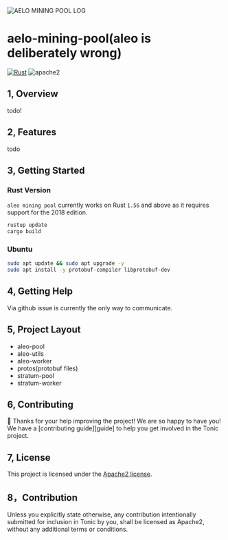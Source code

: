 ![AELO MINING POOL LOG](https://user-images.githubusercontent.com/31732456/202860434-d56edd97-d75a-4dde-a15b-178992a47cb8.png)

# aelo-mining-pool(aleo is deliberately wrong)
[![Rust](https://github.com/harodggg/aelo-mining-pool/actions/workflows/rust.yml/badge.svg?branch=main)](https://github.com/harodggg/aelo-mining-pool/actions/workflows/rust.yml)
![apache2](https://img.shields.io/hexpm/l/plug?logo=ALEO-MINING-POOL)

## 1, Overview
todo!

## 2, Features
todo


## 3, Getting Started

### Rust Version

`aleo mining pool` currently works on Rust `1.56` and above as it requires support for the 2018 edition.

```bash
rustup update
cargo build
```

### Ubuntu
```bash
sudo apt update && sudo apt upgrade -y
sudo apt install -y protobuf-compiler libprotobuf-dev
```
## 4, Getting Help
Via github issue is currently the only way to communicate.

## 5, Project Layout
- aleo-pool
- aleo-utils
- aleo-worker
- protos(protobuf files)
- stratum-pool
- stratum-worker

## 6, Contributing
:balloon: Thanks for your help improving the project! We are so happy to have
you! We have a [contributing guide][guide] to help you get involved in the Tonic
project.

## 7, License
This project is licensed under the [Apache2 license](LICENSE).

## 8，Contribution
Unless you explicitly state otherwise, any contribution intentionally submitted
for inclusion in Tonic by you, shall be licensed as Apache2, without any additional
terms or conditions.
